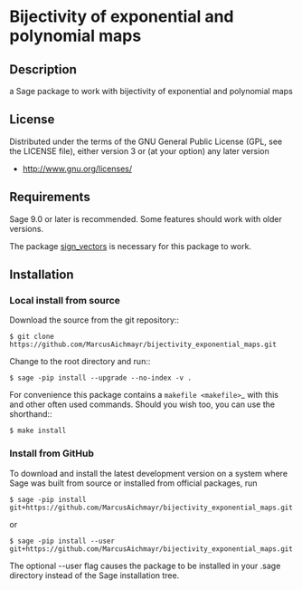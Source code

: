 # Bijectivity of exponential and polynomial maps

## Description

a Sage package to work with bijectivity of exponential and polynomial maps

## License

Distributed under the terms of the GNU General Public License (GPL, see the
LICENSE file), either version 3 or (at your option) any later version

- http://www.gnu.org/licenses/

## Requirements

Sage 9.0 or later is recommended. Some features should work with older versions.

The package [sign_vectors](https://github.com/MarcusAichmayr/sign_vectors) is necessary for this package to work.

## Installation

### Local install from source

Download the source from the git repository::

    $ git clone https://github.com/MarcusAichmayr/bijectivity_exponential_maps.git

Change to the root directory and run::

    $ sage -pip install --upgrade --no-index -v .

For convenience this package contains a `makefile <makefile>`_ with this
and other often used commands. Should you wish too, you can use the
shorthand::

    $ make install

### Install from GitHub

To download and install the latest development version on a system where Sage
was built from source or installed from official packages, run

    $ sage -pip install git+https://github.com/MarcusAichmayr/bijectivity_exponential_maps.git

or

    $ sage -pip install --user git+https://github.com/MarcusAichmayr/bijectivity_exponential_maps.git

The optional --user flag causes the package to be installed in your .sage directory instead of the Sage installation tree.

